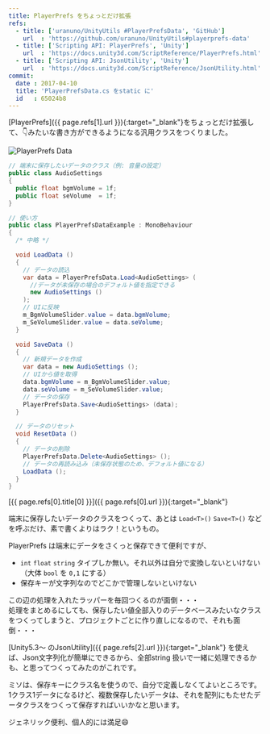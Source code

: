 ```yaml
---
title: PlayerPrefs をちょっとだけ拡張
refs:
  - title: ['uranuno/UnityUtils #PlayerPrefsData', 'GitHub']
    url  : 'https://github.com/uranuno/UnityUtils#playerprefs-data'
  - title: ['Scripting API: PlayerPrefs', 'Unity']
    url  : 'https://docs.unity3d.com/ScriptReference/PlayerPrefs.html'
  - title: ['Scripting API: JsonUtility', 'Unity']
    url  : 'https://docs.unity3d.com/ScriptReference/JsonUtility.html'
commit:
  date : 2017-04-10
  title: 'PlayerPrefsData.cs をstatic に'
  id   : 65024b8
---
```


[PlayerPrefs]({{ page.refs[1].url }}){:target="_blank"}をちょっとだけ拡張して、:point_down:みたいな書き方ができるようになる汎用クラスをつくりました。

![PlayerPrefs Data](https://uranuno.github.io/UnityUtils/playerprefsdata.png "とりあえずのView")

```csharp
// 端末に保存したいデータのクラス（例: 音量の設定）
public class AudioSettings
{
  public float bgmVolume = 1f;
  public float seVolume  = 1f;
}
```

```csharp
// 使い方
public class PlayerPrefsDataExample : MonoBehaviour
{
  /* 中略 */

  void LoadData ()
  {
    // データの読込
    var data = PlayerPrefsData.Load<AudioSettings> (
      //データが未保存の場合のデフォルト値を指定できる
      new AudioSettings ()
    );
    // UIに反映
    m_BgmVolumeSlider.value = data.bgmVolume;
    m_SeVolumeSlider.value = data.seVolume;
  }

  void SaveData ()
  {
    // 新規データを作成
    var data = new AudioSettings ();
    // UIから値を取得
    data.bgmVolume = m_BgmVolumeSlider.value;
    data.seVolume = m_SeVolumeSlider.value;
    // データの保存
    PlayerPrefsData.Save<AudioSettings> (data);
  }

  // データのリセット
  void ResetData ()
  {
    // データの削除
    PlayerPrefsData.Delete<AudioSettings> ();
    // データの再読み込み（未保存状態のため、デフォルト値になる）
    LoadData ();
  }
}
```
[{{ page.refs[0].title[0] }}]({{ page.refs[0].url }}){:target="_blank"}

端末に保存したいデータのクラスをつくって、あとは `Load<T>()` `Save<T>()` などを呼ぶだけ、素で書くよりはラク！というもの。

<!-- more -->

PlayerPrefs は端末にデータをさくっと保存できて便利ですが、

* `int` `float` `string` タイプしか無い。それ以外は自分で変換しないといけない（大体 `bool` を `0,1` にする）
* 保存キーが文字列なのでどこかで管理しないといけない

この辺の処理を入れたラッパーを毎回つくるのが面倒・・・  
処理をまとめるにしても、保存したい値全部入りのデータベースみたいなクラスをつくってしまうと、プロジェクトごとに作り直しになるので、それも面倒・・・

[Unity5.3〜 のJsonUtility]({{ page.refs[2].url }}){:target="_blank"} を使えば、Json文字列化が簡単にできるから、全部string 扱いで一緒に処理できるかも、と思ってつくってみたのがこれです。

ミソは、保存キーにクラス名を使うので、自分で定義しなくてよいところです。  
1クラス1データになるけど、複数保存したいデータは、それを配列にもたせたデータクラスをつくって保存すればいいかなと思います。

ジェネリック便利、個人的には満足:smile:
